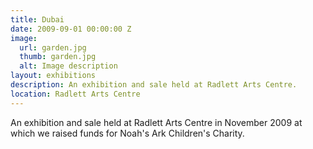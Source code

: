 ```yaml
---
title: Dubai
date: 2009-09-01 00:00:00 Z
image:
  url: garden.jpg
  thumb: garden.jpg
  alt: Image description
layout: exhibitions
description: An exhibition and sale held at Radlett Arts Centre.
location: Radlett Arts Centre
---
```


An exhibition and sale held at Radlett Arts Centre in November 2009 at which we raised funds for Noah's Ark Children's Charity.
